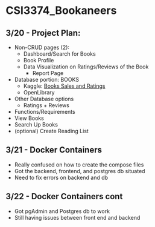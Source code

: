 # CSI3374_Bookaneers


## 3/20 - Project Plan:
* Non-CRUD pages (2):
  * Dashboard/Search for Books
  * Book Profile
  * Data Visualization on Ratings/Reviews of the Book
    * Report Page
* Database portion: BOOKS
  * Kaggle: [Books Sales and Ratings](https://www.kaggle.com/datasets/thedevastator/books-sales-and-ratings)
  * OpenLibrary
* Other Database options
  * Ratings + Reviews
*	Functions/Requirements
  * View Books
  * Search Up Books
  * (optional) Create Reading List

## 3/21 - Docker Containers
* Really confused on how to create the compose files
* Got the backend, frontend, and postgres db situated
* Need to fix errors on backend and db

## 3/22 - Docker Containers cont
* Got pgAdmin and Postgres db to work
* Still having issues between front end and backend